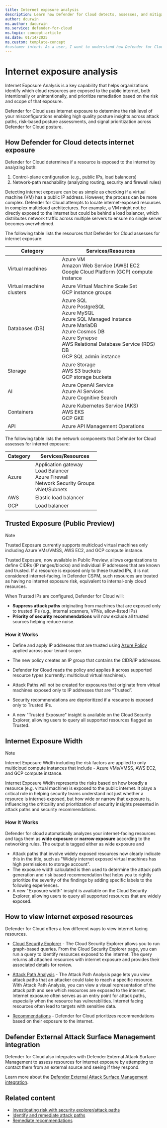 ```yaml
---
title: Internet exposure analysis
description: Learn how Defender for Cloud detects, assesses, and mitigates internet exposure for your multicloud resources to enhance security.
author: dcurwin
ms.author: dacurwin
ms.service: defender-for-cloud
ms.topic: concept-article
ms.date: 01/14/2025
ms.custom: template-concept
#customer intent: As a user, I want to understand how Defender for Cloud detects and assesses internet exposure for my multicloud resources. This knowledge will help me identify and mitigate potential security risks effectively.
---
```


# Internet exposure analysis

Internet Exposure Analysis is a key capability that helps organizations identify which cloud resources are exposed to the public internet, both intentionally or unintentionally, and prioritize remediation based on the risk and scope of that exposure.

Defender for Cloud uses internet exposure to determine the risk level of your misconfigurations enabling high quality posture insights across attack paths, risk-based posture assessments, and signal prioritization across Defender for Cloud posture. 

## How Defender for Cloud detects internet exposure

Defender for Cloud determines if a resource is exposed to the internet by analyzing both:
1.	Control-plane configuration (e.g., public IPs, load balancers)
2.	Network-path reachability (analyzing routing, security and firewall rules) 

Detecting internet exposure can be as simple as checking if a virtual machine (VM) has a public IP address. However, the process can be more complex. Defender for Cloud attempts to locate internet-exposed resources in complex multicloud architectures. For example, a VM might not be directly exposed to the internet but could be behind a load balancer, which distributes network traffic across multiple servers to ensure no single server becomes overwhelmed.

The following table lists the resources that Defender for Cloud assesses for internet exposure: 

| Category | Services/Resources |
|--|--|
| Virtual machines | Azure VM <br> Amazon Web Service (AWS) EC2 <br> Google Cloud Platform (GCP) compute instance |
| Virtual machine clusters | Azure Virtual Machine Scale Set <br> GCP instance groups |
| Databases (DB) | Azure SQL <br> Azure PostgreSQL <br> Azure MySQL <br> Azure SQL Managed Instance <br> Azure MariaDB <br> Azure Cosmos DB <br> Azure Synapse <br> AWS Relational Database Service (RDS) DB <br> GCP SQL admin instance |
| Storage | Azure Storage <br> AWS S3 buckets <br> GCP storage buckets |
| AI | Azure OpenAI Service <br> Azure AI Services <br> Azure Cognitive Search |
| Containers | Azure Kubernetes Service (AKS) <br> AWS EKS <br> GCP GKE |
| API | Azure API Management Operations |

The following table lists the network components that Defender for Cloud assesses for internet exposure:

| Category | Services/Resources |
|----------|--------------------|
| Azure    | Application gateway <br> Load Balancer <br> Azure Firewall <br> Network Security Groups <br> vNet/Subnets |
| AWS      | Elastic load balancer |
| GCP      | Load balancer |

## Trusted Exposure (Public Preview)

> [!NOTE]
> Trusted Exposure currently supports multicloud virtual machines only including Azure VMs/VMSS, AWS EC2, and GCP compute instance.

Trusted Exposure, now available in Public Preview, allows organizations to define CIDRs (IP ranges/blocks) and individual IP addresses that are known and trusted. If a resource is exposed only to these trusted IPs, it is not considered internet-facing. In Defender CSPM, such resources are treated as having no internet exposure risk, equivalent to internal-only cloud resources.

When Trusted IPs are configured, Defender for Cloud will:

- **Suppress attack paths** originating from machines that are exposed only to trusted IPs (e.g., internal scanners, VPNs, allow-listed IPs)
- **Priority of security recommendations** will now exclude all trusted sources helping reduce noise.
  
### How it Works
- Define and apply IP addresses that are trusted using [Azure Policy](https://github.com/Azure/Microsoft-Defender-for-Cloud/tree/main/Policy/Define%20MDC%20Trusted%20IPs) applied across your tenant scope.
- The new policy creates an IP group that contains the CIDR/IP addresses.
- Defender for Cloud reads the policy and applies it across supported resource types (currently: multicloud virtual machines).
- Attack Paths will not be created for exposures that originate from virtual machines exposed only to IP addresses that are “Trusted”.
- Security recommendations are deprioritized if a resource is exposed only to Trusted IPs.

- A new "Trusted Exposure" insight is available on the Cloud Security Explorer, allowing users to query all supported resources flagged as Trusted.



## Internet Exposure Width

> [!NOTE]
> Internet Exposure Width including the risk factors are applied to only multicloud compute instances that include - Azure VMs/VMSS, AWS EC2, and GCP compute instance. 

Internet Exposure Width represents the risks based on how broadly a resource (e.g. virtual machine) is exposed to the public internet. It plays a critical role in helping security teams understand not just whether a resource is internet-exposed, but how wide or narrow that exposure is, influencing the criticality and prioritization of security insights presented in attack paths and security recommendations.

### How It Works

Defender for cloud automatically analyzes your internet-facing resources and tags them as **wide exposure** or **narrow exposure** according to the networking rules. The output is tagged either as wide exposure and  
- Attack paths that involve widely exposed resources now clearly indicate this in the title, such as "Widely internet exposed virtual machines has high permissions to storage account".
- The exposure width calculated is then used to determine the attack path generation and risk based recommendation that helps you to rightly prioritize the severity of the findings by adding specific labels to the following experiences.
- A new "Exposure width" insight is available on the Cloud Security Explorer, allowing users to query all supported resources that are widely exposed.

## How to view internet exposed resources

Defender for Cloud offers a few different ways to view internet facing resources.

- [Cloud Security Explorer](how-to-manage-cloud-security-explorer.md) - The Cloud Security Explorer allows you to run graph-based queries. From the Cloud Security Explorer page, you can run a query to identify resources exposed to the internet. The query returns all attached resources with internet exposure and provides their associated details for review.

- [Attack Path Analysis](how-to-manage-attack-path.md) - The Attack Path Analysis page lets you view attack paths that an attacker could take to reach a specific resource. With Attack Path Analysis, you can view a visual representation of the attack path and see which resources are exposed to the internet. Internet exposure often serves as an entry point for attack paths, especially when the resource has vulnerabilities. Internet facing resources often lead to targets with sensitive data.

- [Recommendations](review-security-recommendations.md) - Defender for Cloud prioritizes recommendations based on their exposure to the internet.

## Defender External Attack Surface Management integration

Defender for Cloud also integrates with Defender External Attack Surface Management to assess resources for internet exposure by attempting to contact them from an external source and seeing if they respond.

Learn more about the [Defender External Attack Surface Management integration](concept-easm.md).

## Related content

- [Investigating risk with security explorer/attack paths](concept-attack-path.md)
- [Identify and remediate attack paths](how-to-manage-attack-path.md)
- [Remediate recommendations](implement-security-recommendations.md)
